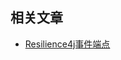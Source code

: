 ## 相关文章

+ [Resilience4j事件端点](http://tu-yucheng.github.io/springboot/2023/05/12/resilience4j-events-endpoints.html)